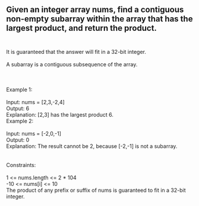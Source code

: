 ## Given an integer array nums, find a contiguous non-empty subarray within the array that has the largest product, and return the product. <br> <br> 
It is guaranteed that the answer will fit in a 32-bit integer. <br> <br> 
A subarray is a contiguous subsequence of the array. <br> <br> <br> <br> 
Example 1: <br> <br> 
Input: nums = [2,3,-2,4] <br> 
Output: 6 <br> 
Explanation: [2,3] has the largest product 6. <br> 
Example 2: <br> <br> 
Input: nums = [-2,0,-1] <br> 
Output: 0 <br> 
Explanation: The result cannot be 2, because [-2,-1] is not a subarray. <br> <br> <br> 
Constraints: <br> <br> 
1 <= nums.length <= 2 * 104 <br> 
-10 <= nums[i] <= 10 <br> 
The product of any prefix or suffix of nums is guaranteed to fit in a 32-bit integer. <br> 
